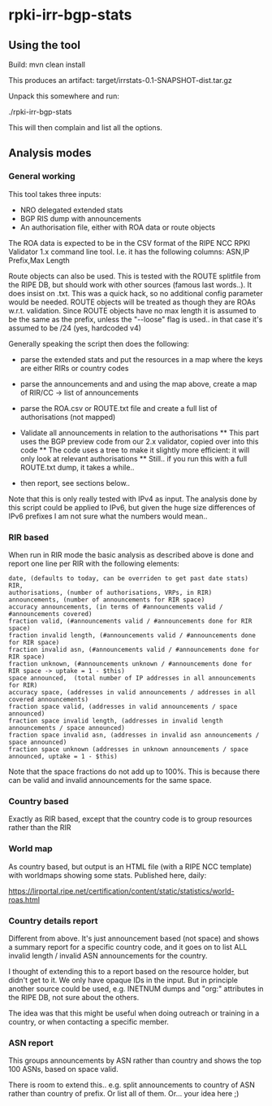 # rpki-irr-bgp-stats

## Using the tool

Build: mvn clean install

This produces an artifact: target/irrstats-0.1-SNAPSHOT-dist.tar.gz

Unpack this somewhere and run:

./rpki-irr-bgp-stats

This will then complain and list all the options.

## Analysis modes

### General working

This tool takes three inputs:
* NRO delegated extended stats
* BGP RIS dump with announcements
* An authorisation file, either with ROA data or route objects

The ROA data is expected to be in the CSV format of the RIPE NCC RPKI Validator 1.x command line tool.
I.e. it has the following columns:  ASN,IP Prefix,Max Length

Route objects can also be used. This is tested with the ROUTE splitfile from the RIPE DB, but should
work with other sources (famous last words..). It does insist on .txt. This was a quick hack, so no
additional config parameter would be needed. ROUTE objects will be treated as though they are ROAs
w.r.t. validation. Since ROUTE objects have no max length it is assumed to be the same as the prefix,
unless the "--loose" flag is used.. in that case it's assumed to be /24 (yes, hardcoded v4)

Generally speaking the script then does the following:

 * parse the extended stats and put the resources in a map where the keys are either RIRs or country codes
 * parse the announcements and and using the map above, create a map of RIR/CC -> list of announcements
 * parse the ROA.csv or ROUTE.txt file and create a full list of authorisations (not mapped)

 * Validate all announcements in relation to the authorisations
 ** This part uses the BGP preview code from our 2.x validator, copied over into this code
 ** The code uses a tree to make it slightly more efficient: it will only look at relevant authorisations
 ** Still.. if you run this with a full ROUTE.txt dump, it takes a while..

 * then report, see sections below..

Note that this is only really tested with IPv4 as input. The analysis done by this script could be
applied to IPv6, but given the huge size differences of IPv6 prefixes I am not sure what the numbers would mean..


### RIR based

When run in RIR mode the basic analysis as described above is done and report one line per RIR with the
following elements:

    date, (defaults to today, can be overriden to get past date stats)
    RIR,
    authorisations, (number of authorisations, VRPs, in RIR)
    announcements, (number of announcements for RIR space)
    accuracy announcements, (in terms of #announcements valid / #announcements covered)
    fraction valid, (#announcements valid / #announcements done for RIR space)
    fraction invalid length, (#announcements valid / #announcements done for RIR space)
    fraction invalid asn, (#announcements valid / #announcements done for RIR space)
    fraction unknown, (#announcements unknown / #announcements done for RIR space -> uptake = 1 - $this)
    space announced,  (total number of IP addresses in all announcements for RIR)
    accuracy space, (addresses in valid announcements / addresses in all covered announcements)
    fraction space valid, (addresses in valid announcements / space announced)
    fraction space invalid length, (addresses in invalid length announcements / space announced)
    fraction space invalid asn, (addresses in invalid asn announcements / space announced)
    fraction space unknown (addresses in unknown announcements / space announced, uptake = 1 - $this)

Note that the space fractions do not add up to 100%. This is because there can be valid and invalid announcements
for the same space.

### Country based

Exactly as RIR based, except that the country code is to group resources rather than the RIR

### World map

As country based, but output is an HTML file (with a RIPE NCC template) with worldmaps showing some stats.
Published here, daily:

https://lirportal.ripe.net/certification/content/static/statistics/world-roas.html

### Country details report

Different from above. It's just announcement based (not space) and shows a summary report for a specific country code,
and it goes on to list ALL invalid length / invalid ASN announcements for the country.

I thought of extending this to a report based on the resource holder, but didn't get to it. We only have opaque IDs
in the input. But in principle another source could be used, e.g. INETNUM dumps and "org:" attributes in the RIPE
DB, not sure about the others.

The idea was that this might be useful when doing outreach or training in a country, or when contacting a specific
member.

### ASN report

This groups announcements by ASN rather than country and shows the top 100 ASNs, based on space valid.

There is room to extend this.. e.g. split announcements to country of ASN rather than country of prefix. Or list all
of them. Or... your idea here ;)









